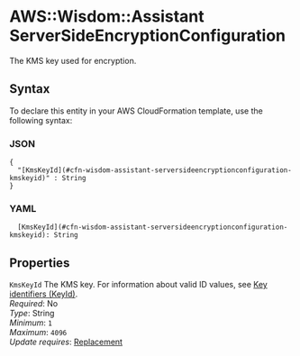 # AWS::Wisdom::Assistant ServerSideEncryptionConfiguration<a name="aws-properties-wisdom-assistant-serversideencryptionconfiguration"></a>

The KMS key used for encryption\.

## Syntax<a name="aws-properties-wisdom-assistant-serversideencryptionconfiguration-syntax"></a>

To declare this entity in your AWS CloudFormation template, use the following syntax:

### JSON<a name="aws-properties-wisdom-assistant-serversideencryptionconfiguration-syntax.json"></a>

```
{
  "[KmsKeyId](#cfn-wisdom-assistant-serversideencryptionconfiguration-kmskeyid)" : String
}
```

### YAML<a name="aws-properties-wisdom-assistant-serversideencryptionconfiguration-syntax.yaml"></a>

```
  [KmsKeyId](#cfn-wisdom-assistant-serversideencryptionconfiguration-kmskeyid): String
```

## Properties<a name="aws-properties-wisdom-assistant-serversideencryptionconfiguration-properties"></a>

`KmsKeyId`  <a name="cfn-wisdom-assistant-serversideencryptionconfiguration-kmskeyid"></a>
The KMS key\. For information about valid ID values, see [Key identifiers \(KeyId\)](https://docs.aws.amazon.com/kms/latest/developerguide/concepts.html#key-id)\.  
*Required*: No  
*Type*: String  
*Minimum*: `1`  
*Maximum*: `4096`  
*Update requires*: [Replacement](https://docs.aws.amazon.com/AWSCloudFormation/latest/UserGuide/using-cfn-updating-stacks-update-behaviors.html#update-replacement)